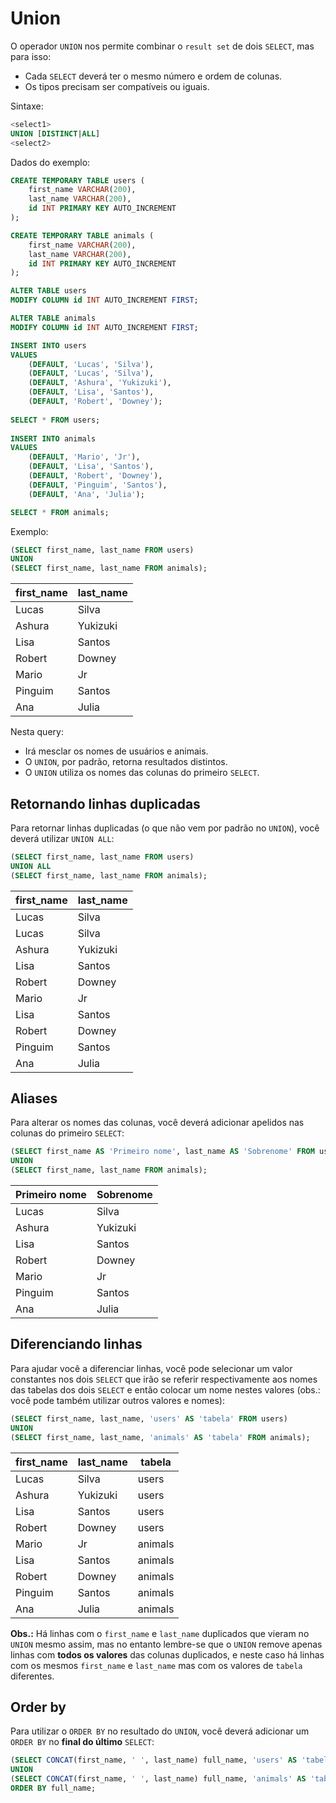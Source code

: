 # Union

O operador `UNION` nos permite combinar o `result set` de dois `SELECT`, mas para isso:

- Cada `SELECT` deverá ter o mesmo número e ordem de colunas.
- Os tipos precisam ser compatíveis ou iguais.

Sintaxe:

```sql
<select1>
UNION [DISTINCT|ALL]
<select2>
```

Dados do exemplo:

```sql
CREATE TEMPORARY TABLE users (
	first_name VARCHAR(200),
	last_name VARCHAR(200),
	id INT PRIMARY KEY AUTO_INCREMENT
);

CREATE TEMPORARY TABLE animals (
	first_name VARCHAR(200),
	last_name VARCHAR(200),
	id INT PRIMARY KEY AUTO_INCREMENT
);

ALTER TABLE users
MODIFY COLUMN id INT AUTO_INCREMENT FIRST;

ALTER TABLE animals
MODIFY COLUMN id INT AUTO_INCREMENT FIRST;

INSERT INTO users 
VALUES
	(DEFAULT, 'Lucas', 'Silva'),
	(DEFAULT, 'Lucas', 'Silva'),
	(DEFAULT, 'Ashura', 'Yukizuki'),
	(DEFAULT, 'Lisa', 'Santos'),
	(DEFAULT, 'Robert', 'Downey');
    
SELECT * FROM users;
    
INSERT INTO animals 
VALUES
	(DEFAULT, 'Mario', 'Jr'),
	(DEFAULT, 'Lisa', 'Santos'),
	(DEFAULT, 'Robert', 'Downey'),
	(DEFAULT, 'Pinguim', 'Santos'),
	(DEFAULT, 'Ana', 'Julia');

SELECT * FROM animals;
```

Exemplo:

```SQL
(SELECT first_name, last_name FROM users)
UNION
(SELECT first_name, last_name FROM animals);
```

|first_name|last_name|
|----------|----------
|Lucas|Silva|
|Ashura|Yukizuki|
|Lisa|Santos|
|Robert|Downey|
|Mario|Jr|
|Pinguim|Santos|
|Ana|Julia|

Nesta query:

- Irá mesclar os nomes de usuários e animais.
- O `UNION`, por padrão, retorna resultados distintos.
- O `UNION` utiliza os nomes das colunas do primeiro `SELECT`.

## Retornando linhas duplicadas

Para retornar linhas duplicadas (o que não vem por padrão no `UNION`), você deverá utilizar `UNION ALL`:

```SQL
(SELECT first_name, last_name FROM users)
UNION ALL
(SELECT first_name, last_name FROM animals);
```

|first_name|last_name|
|----------|----------
|Lucas|Silva|
|Lucas|Silva|
|Ashura|Yukizuki|
|Lisa|Santos|
|Robert|Downey|
|Mario|Jr|
|Lisa|Santos|
|Robert|Downey|
|Pinguim|Santos|
|Ana|Julia|

## Aliases

Para alterar os nomes das colunas, você deverá adicionar apelidos nas colunas do primeiro `SELECT`:

```SQL
(SELECT first_name AS 'Primeiro nome', last_name AS 'Sobrenome' FROM users)
UNION
(SELECT first_name, last_name FROM animals);
```

|Primeiro nome|Sobrenome|
|----------|----------
|Lucas|Silva|
|Ashura|Yukizuki|
|Lisa|Santos|
|Robert|Downey|
|Mario|Jr|
|Pinguim|Santos|
|Ana|Julia|

## Diferenciando linhas

Para ajudar você a diferenciar linhas, você pode selecionar um valor constantes nos dois `SELECT` que irão se referir respectivamente aos nomes das tabelas dos dois `SELECT` e então colocar um nome nestes valores (obs.: você pode também utilizar outros valores e nomes):

```sql
(SELECT first_name, last_name, 'users' AS 'tabela' FROM users)
UNION
(SELECT first_name, last_name, 'animals' AS 'tabela' FROM animals);
```

|first_name|last_name|tabela|
|----------|---------|------|
|Lucas|Silva|users|
|Ashura|Yukizuki|users|
|Lisa|Santos|users|
|Robert|Downey|users|
|Mario|Jr|animals|
|Lisa|Santos|animals|
|Robert|Downey|animals|
|Pinguim|Santos|animals|
|Ana|Julia|animals|

**Obs.:** Há linhas com o `first_name` e `last_name` duplicados que vieram no `UNION` mesmo assim, mas no entanto lembre-se que o `UNION` remove apenas linhas com **todos os valores** das colunas duplicados, e neste caso há linhas com os mesmos `first_name` e `last_name` mas com os valores de `tabela` diferentes.

## Order by

Para utilizar o `ORDER BY` no resultado do `UNION`, você deverá adicionar um `ORDER BY` no **final do último** `SELECT`:

```sql
(SELECT CONCAT(first_name, ' ', last_name) full_name, 'users' AS 'tabela' FROM users)
UNION
(SELECT CONCAT(first_name, ' ', last_name) full_name, 'animals' AS 'tabela' FROM animals)
ORDER BY full_name;
```